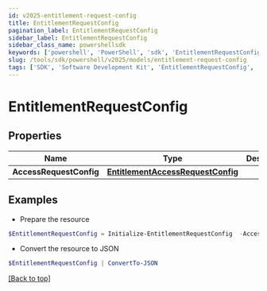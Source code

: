 ```yaml
---
id: v2025-entitlement-request-config
title: EntitlementRequestConfig
pagination_label: EntitlementRequestConfig
sidebar_label: EntitlementRequestConfig
sidebar_class_name: powershellsdk
keywords: ['powershell', 'PowerShell', 'sdk', 'EntitlementRequestConfig', 'V2025EntitlementRequestConfig'] 
slug: /tools/sdk/powershell/v2025/models/entitlement-request-config
tags: ['SDK', 'Software Development Kit', 'EntitlementRequestConfig', 'V2025EntitlementRequestConfig']
---
```



# EntitlementRequestConfig

## Properties

Name | Type | Description | Notes
------------ | ------------- | ------------- | -------------
**AccessRequestConfig** | [**EntitlementAccessRequestConfig**](entitlement-access-request-config) |  | [optional] 

## Examples

- Prepare the resource
```powershell
$EntitlementRequestConfig = Initialize-EntitlementRequestConfig  -AccessRequestConfig null
```

- Convert the resource to JSON
```powershell
$EntitlementRequestConfig | ConvertTo-JSON
```


[[Back to top]](#) 

